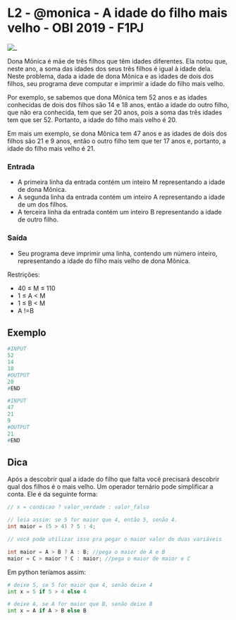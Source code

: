 # L2 - @monica - A idade do filho mais velho - OBI 2019 - F1PJ

![_](https://raw.githubusercontent.com/qxcodefup/arcade/master/base/monica/cover.jpg)

Dona Mônica é mãe de três filhos que têm idades diferentes. Ela notou que, neste ano, a soma das idades dos seus três filhos é igual à idade dela. Neste problema, dada a idade de dona Mônica e as idades de dois dos filhos, seu programa deve computar e imprimir a idade do filho mais velho.

Por exemplo, se sabemos que dona Mônica tem 52 anos e as idades conhecidas de dois dos filhos são 14 e 18 anos, então a idade do outro filho, que não era conhecida, tem que ser 20 anos, pois a soma das três idades tem que ser 52. Portanto, a idade do filho mais velho é 20.

Em mais um exemplo, se dona Mônica tem 47 anos e as idades de dois dos filhos são 21 e 9 anos, então o outro filho tem que ter 17 anos e, portanto, a idade do filho mais velho é 21.

### Entrada

- A primeira linha da entrada contém um inteiro M representando a idade de dona Mônica.  
- A segunda linha da entrada contém um inteiro A representando a idade de um dos filhos.
- A terceira linha da entrada contém um inteiro B representando a idade de outro filho.

### Saída

- Seu programa deve imprimir uma linha, contendo um número inteiro, representando a idade do filho mais velho de dona Mônica.

Restrições:

- 40 ≤ M ≤ 110
- 1 ≤ A < M
- 1 ≤ B < M
- A !=B

## Exemplo

``` py
#INPUT
52
14
18
#OUTPUT
20
#END
```

```py
#INPUT
47
21
9
#OUTPUT
21
#END

```

## Dica

Após a descobrir qual a idade do filho que falta você precisará descobrir qual dos filhos é o mais velho. Um operador ternário pode simplificar a conta. Ele é da seguinte forma:

```c
// x = condicao ? valor_verdade : valor_falso

// leia assim: se 5 for maior que 4, então 5, senão 4.
int maior = (5 > 4) ? 5 : 4; 

// você pode utilizar isso pra pegar o maior valor de duas variáveis

int maior = A > B ? A : B; //pega o maior de A e B
maior = C > maior ? C : maior; //pega o maior de maior e C
```

Em python teríamos assim:

```py
# deixe 5, se 5 for maior que 4, senão deixe 4
int x = 5 if 5 > 4 else 4

# deixe A, se A for maior que B, senão deixe B
int x = A if A > B else B
```
